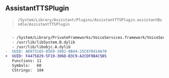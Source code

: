 ## AssistantTTSPlugin

> `/System/Library/Assistant/Plugins/AssistantTTSPlugin.assistantBundle/AssistantTTSPlugin`

```diff

   - /System/Library/PrivateFrameworks/VoiceServices.framework/VoiceServices
   - /usr/lib/libSystem.B.dylib
   - /usr/lib/libobjc.A.dylib
-  UUID: AD973165-05E0-3981-8B44-25C878414A70
+  UUID: F4475829-5F19-306D-B3C9-A2CDF9B4C5B5
   Functions: 11
   Symbols:   60
   CStrings:  104

```
